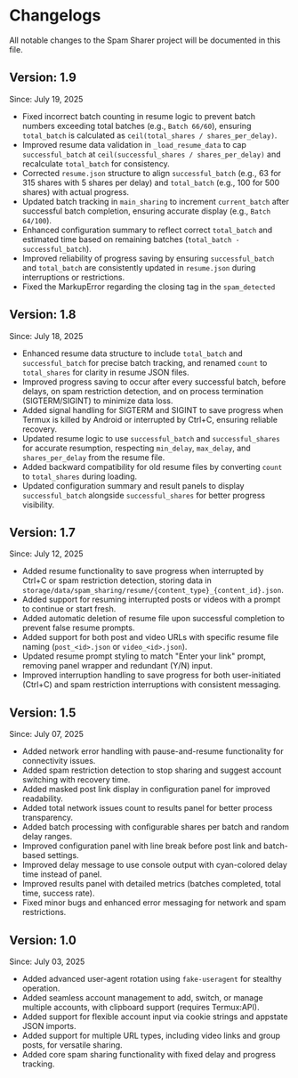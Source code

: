 # Changelogs

All notable changes to the Spam Sharer project will be documented in this file.

## Version: 1.9
Since: July 19, 2025

- Fixed incorrect batch counting in resume logic to prevent batch numbers exceeding total batches (e.g., `Batch 66/60`), ensuring `total_batch` is calculated as `ceil(total_shares / shares_per_delay)`.
- Improved resume data validation in `_load_resume_data` to cap `successful_batch` at `ceil(successful_shares / shares_per_delay)` and recalculate `total_batch` for consistency.
- Corrected `resume.json` structure to align `successful_batch` (e.g., 63 for 315 shares with 5 shares per delay) and `total_batch` (e.g., 100 for 500 shares) with actual progress.
- Updated batch tracking in `main_sharing` to increment `current_batch` after successful batch completion, ensuring accurate display (e.g., `Batch 64/100`).
- Enhanced configuration summary to reflect correct `total_batch` and estimated time based on remaining batches (`total_batch - successful_batch`).
- Improved reliability of progress saving by ensuring `successful_batch` and `total_batch` are consistently updated in `resume.json` during interruptions or restrictions.
- Fixed the MarkupError regarding the closing tag in the `spam_detected`

## Version: 1.8
Since: July 18, 2025

- Enhanced resume data structure to include `total_batch` and `successful_batch` for precise batch tracking, and renamed `count` to `total_shares` for clarity in resume JSON files.
- Improved progress saving to occur after every successful batch, before delays, on spam restriction detection, and on process termination (SIGTERM/SIGINT) to minimize data loss.
- Added signal handling for SIGTERM and SIGINT to save progress when Termux is killed by Android or interrupted by Ctrl+C, ensuring reliable recovery.
- Updated resume logic to use `successful_batch` and `successful_shares` for accurate resumption, respecting `min_delay`, `max_delay`, and `shares_per_delay` from the resume file.
- Added backward compatibility for old resume files by converting `count` to `total_shares` during loading.
- Updated configuration summary and result panels to display `successful_batch` alongside `successful_shares` for better progress visibility.

## Version: 1.7
Since: July 12, 2025

- Added resume functionality to save progress when interrupted by Ctrl+C or spam restriction detection, storing data in `storage/data/spam_sharing/resume/{content_type}_{content_id}.json`.
- Added support for resuming interrupted posts or videos with a prompt to continue or start fresh.
- Added automatic deletion of resume file upon successful completion to prevent false resume prompts.
- Added support for both post and video URLs with specific resume file naming (`post_<id>.json` or `video_<id>.json`).
- Updated resume prompt styling to match "Enter your link" prompt, removing panel wrapper and redundant (Y/N) input.
- Improved interruption handling to save progress for both user-initiated (Ctrl+C) and spam restriction interruptions with consistent messaging.

## Version: 1.5
Since: July 07, 2025

- Added network error handling with pause-and-resume functionality for connectivity issues.
- Added spam restriction detection to stop sharing and suggest account switching with recovery time.
- Added masked post link display in configuration panel for improved readability.
- Added total network issues count to results panel for better process transparency.
- Added batch processing with configurable shares per batch and random delay ranges.
- Improved configuration panel with line break before post link and batch-based settings.
- Improved delay message to use console output with cyan-colored delay time instead of panel.
- Improved results panel with detailed metrics (batches completed, total time, success rate).
- Fixed minor bugs and enhanced error messaging for network and spam restrictions.

## Version: 1.0
Since: July 03, 2025

- Added advanced user-agent rotation using `fake-useragent` for stealthy operation.
- Added seamless account management to add, switch, or manage multiple accounts, with clipboard support (requires Termux:API).
- Added support for flexible account input via cookie strings and appstate JSON imports.
- Added support for multiple URL types, including video links and group posts, for versatile sharing.
- Added core spam sharing functionality with fixed delay and progress tracking.
